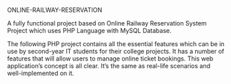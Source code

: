 ONLINE-RAILWAY-RESERVATION

A fully functional project based on Online Railway Reservation System Project which uses PHP Language with MySQL Database.

The following PHP project contains all the essential features which can be in use by second-year IT students for their college projects. It has a number of features that will allow users to manage online ticket bookings. This web application’s concept is all clear. It’s the same as real-life scenarios and well-implemented on it.
